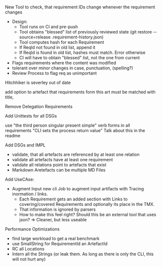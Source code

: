 New Tool to check, that requirement IDs change whenever the requirement changes
*   Design:
    *   Tool runs on CI and pre-push
    *   Tool obtains "blessed" list of previously reviewed state (git restore --source=release .requirement-history.json)
    *   Tool computes hash for each Requirement
    *   If ReqId not found in old list, append it
    *   If ReqId is found in old list, hashes must match. Error otherwise
    *   CI will have to obtain "blessed" list, not the one from current 
*   Flags requirements where the content was modified
*   tolerant over minor changes in case, punctuation, (spelling?)
*   Review Process to flag req as unimportant


Hitchhiker is severley out of date

add option to artefact that requirements form this art must be matched with title,

Remove Delegation Requirements

Add Unittests for all DSGs
 
use "the third person singular present simple" verb forms in all requirements "CLI sets the process return value"
Talk about this in the readme

Add DSGs and IMPL
*   validate, that all artefacts are referenced by at least one relation
*   validate all artefacts have at least one requirement
*   validate all relations point to artefacts that exist
*   Markdown Aretefacts can be multiple MD Files

Add UseCAse:
*   Augment Input
    new cli Job to augment input artifacts with Tracing inormation / links.
    *   Each Requirement gets an added section with Links to covering/covered
        Requirements and optionally its place in the TMX.
    *   That information is ignored by parsers
    *   How to make this feel right? Should this be an external tool that uses json?
        => Cleaner, but less useable

Performance Optimizations
*   find large workload to get a real benchmark
*   use SmallString for RequirementId an  ArtefactId
*   RC all Locations
*   Intern all the Strings  (or leak them. As long as there is only the CLI, this will not hurt any)
